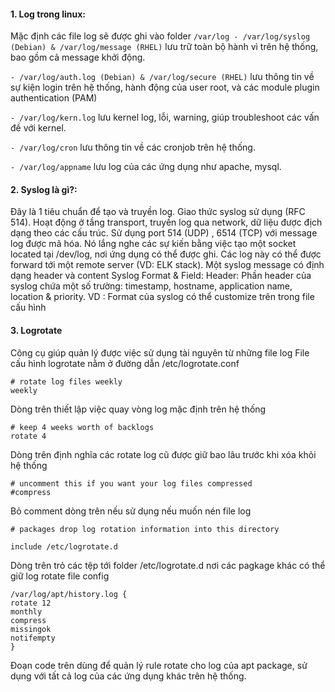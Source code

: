 #### 1. Log trong linux:
Mặc định các file log sẽ được ghi vào folder 
``` /var/log - /var/log/syslog (Debian) & /var/log/message (RHEL) ``` lưu trữ toàn bộ hành vì trên hệ thống, bao gồm cả message khởi động.

``` - /var/log/auth.log (Debian) & /var/log/secure (RHEL) ``` lưu thông tin về sự kiện login trên hệ thống, hành động của user root, và các module plugin authentication (PAM) 

``` - /var/log/kern.log ``` lưu kernel log, lỗi, warning, giúp troubleshoot các vấn đề với kernel.

``` - /var/log/cron ``` lưu thông tin về các cronjob trên hệ thống.

``` - /var/log/appname ``` lưu log của các ứng dụng như apache, mysql.

#### 2. Syslog là gì?:
Đây là 1 tiêu chuẩn để tạo và truyền log. Giao thức syslog sử dụng (RFC 514). Hoạt động ở tầng transport, truyền log qua network, dữ liệu được địch dạng theo các cấu trúc. Sử dụng port 514 (UDP) , 6514 (TCP) với message log được mã hóa.
Nó lắng nghe các sự kiến bằng việc tạo một socket located tại /dev/log, nơi ứng dụng có thể được ghi. Các log này có thể được forward tới một remote server (VD: ELK stack).
Một syslog message có định dạng header và content Syslog Format & Field:
Header: Phần header của syslog chứa một số trường: timestamp, hostname, application name, location & priority. VD :
Format của syslog có thể customize trên trong file cấu hình
#### 3. Logrotate
Công cụ giúp quản lý được việc sử dụng tài nguyên từ những file log
File cấu hình logrotate nằm ở đường dẫn /etc/logrotate.conf
```
# rotate log files weekly
weekly
```
Dòng trên thiết lập việc quay vòng log mặc định trên hệ thống
```
# keep 4 weeks worth of backlogs
rotate 4
```
Dòng trên định nghĩa các rotate log cũ được giữ bao lâu trước khi xóa khỏi hệ thống
```
# uncomment this if you want your log files compressed
#compress
```
Bỏ comment dòng trên nếu sử dụng nếu muốn nén file log
```
# packages drop log rotation information into this directory
```
```
include /etc/logrotate.d
```
Dòng trên trỏ các tệp tới folder /etc/logrotate.d nơi các pagkage khác có thể giữ log rotate file config
```
/var/log/apt/history.log {
rotate 12
monthly
compress
missingok
notifempty
}
```
Đoạn code trên dùng để quản lý rule rotate cho log của apt package, sử dụng với tất cả log của các ứng dụng khác trên hệ thống.
